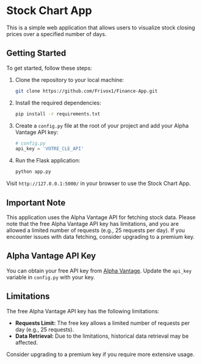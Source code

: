 # Stock Chart App

This is a simple web application that allows users to visualize stock closing prices over a specified number of days.

## Getting Started

To get started, follow these steps:

1. Clone the repository to your local machine:

    ```bash
    git clone https://github.com/Frivox1/Finance-App.git
    ```

2. Install the required dependencies:

    ```bash
    pip install -r requirements.txt
    ```

3. Create a `config.py` file at the root of your project and add your Alpha Vantage API key:

    ```python
    # config.py
    api_key = 'VOTRE_CLE_API'
    ```

4. Run the Flask application:

    ```bash
    python app.py
    ```

Visit `http://127.0.0.1:5000/` in your browser to use the Stock Chart App.

## Important Note

This application uses the Alpha Vantage API for fetching stock data. Please note that the free Alpha Vantage API key has limitations, and you are allowed a limited number of requests (e.g., 25 requests per day). If you encounter issues with data fetching, consider upgrading to a premium key.

## Alpha Vantage API Key

You can obtain your free API key from [Alpha Vantage](https://www.alphavantage.co/). Update the `api_key` variable in `config.py` with your key.

## Limitations

The free Alpha Vantage API key has the following limitations:

- **Requests Limit:** The free key allows a limited number of requests per day (e.g., 25 requests).
- **Data Retrieval:** Due to the limitations, historical data retrieval may be affected.

Consider upgrading to a premium key if you require more extensive usage.
